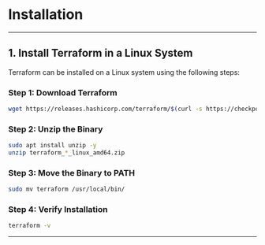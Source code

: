 # Installation

---

## 1. Install Terraform in a Linux System

Terraform can be installed on a Linux system using the following steps:

### Step 1: Download Terraform

```bash
wget https://releases.hashicorp.com/terraform/$(curl -s https://checkpoint-api.hashicorp.com/v1/check/terraform | jq -r '.current_version')/terraform_$(curl -s https://checkpoint-api.hashicorp.com/v1/check/terraform | jq -r '.current_version')_linux_amd64.zip
```

### Step 2: Unzip the Binary

```bash
sudo apt install unzip -y
unzip terraform_*_linux_amd64.zip
```

### Step 3: Move the Binary to PATH

```bash
sudo mv terraform /usr/local/bin/
```

### Step 4: Verify Installation

```bash
terraform -v
```

---
